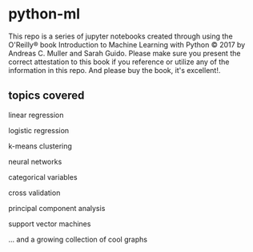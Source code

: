 # python-ml

This repo is a series of jupyter notebooks created through using the O'Reilly® book Introduction to Machine Learning with Python © 2017 by Andreas C. Muller and Sarah Guido. 
Please make sure you present the correct attestation to this book if you reference or utilize any of the information in this repo. 
And please buy the book, it's excellent!. 

## topics covered 

linear regression

logistic regression

k-means clustering

neural networks

categorical variables

cross validation

principal component analysis

support vector machines

... and a growing collection of cool graphs
